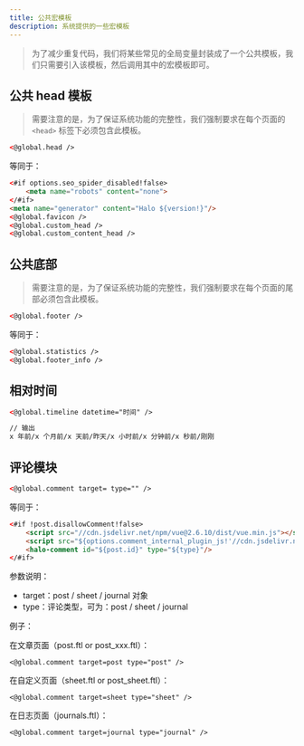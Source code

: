 ```yaml
---
title: 公共宏模板
description: 系统提供的一些宏模板
---
```


> 为了减少重复代码，我们将某些常见的全局变量封装成了一个公共模板，我们只需要引入该模板，然后调用其中的宏模板即可。

## 公共 head 模板

> 需要注意的是，为了保证系统功能的完整性，我们强制要求在每个页面的 `<head>` 标签下必须包含此模板。 

```html
<@global.head />
```

等同于：

```html
<#if options.seo_spider_disabled!false>
    <meta name="robots" content="none">
</#if>
<meta name="generator" content="Halo ${version!}"/>
<@global.favicon />
<@global.custom_head />
<@global.custom_content_head />
```

## 公共底部

> 需要注意的是，为了保证系统功能的完整性，我们强制要求在每个页面的尾部必须包含此模板。 


```html
<@global.footer />
```


等同于：

```html
<@global.statistics />
<@global.footer_info />
````

## 相对时间

```html
<@global.timeline datetime="时间" />

// 输出
x 年前/x 个月前/x 天前/昨天/x 小时前/x 分钟前/x 秒前/刚刚
```


## 评论模块

```html
<@global.comment target= type="" />
```

等同于：

```html
<#if !post.disallowComment!false>
    <script src="//cdn.jsdelivr.net/npm/vue@2.6.10/dist/vue.min.js"></script>
    <script src="${options.comment_internal_plugin_js!'//cdn.jsdelivr.net/npm/halo-comment@latest/dist/halo-comment.min.js'"></script>
    <halo-comment id="${post.id}" type="${type}"/>
</#if>
```

参数说明：

- target：post / sheet / journal 对象
- type：评论类型，可为：post / sheet / journal


例子：

在文章页面（post.ftl or post_xxx.ftl）：

```
<@global.comment target=post type="post" />
```

在自定义页面（sheet.ftl or post_sheet.ftl）：

```
<@global.comment target=sheet type="sheet" />
```

在日志页面（journals.ftl）：

```
<@global.comment target=journal type="journal" />
```